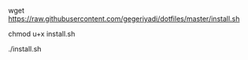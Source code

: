 wget https://raw.githubusercontent.com/gegeriyadi/dotfiles/master/install.sh

chmod u+x install.sh

./install.sh
